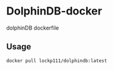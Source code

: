 # DolphinDB-docker
dolphinDB dockerfile
## Usage
```shell
docker pull lockp111/dolphindb:latest
```

